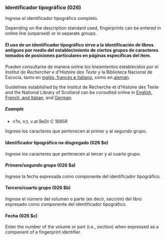 ### Identificador tipográfico (026)

Ingrese el identificador tipográfico completo.

Depending on the description standard used, fingerprints can be entered in online line (unparsed) or in separate groups.

#### El uso de un identificador tipográfico sirve a la identificación de libros antiguos por medio del establecimiento de ciertos grupos de caracteres tomados de posiciones particulares en páginas específicas del ítem.

Pueden consultarse de manera online los lineamientos establecidos por el _Institut de Rechercher e d’Histoire des Texte_ y la Biblioteca Nacional de Escocia, tanto en [inglés, francés e italiano](http://edit16.iccu.sbn.it/web_iccu/info/en/Impronta_notiziario.htm), como en [alemán](http://nbn-resolving.de/urn:nbn:de:hbz:6:1-195591).

Guidelines established by the Institut de Recherche et d’Histoire des Texte and the National Library of Scotland can be consulted online in [English, French, and Italian](http://edit16.iccu.sbn.it/web_iccu/info/en/Impronta_notiziario.htm), and [German](http://nbn-resolving.de/urn:nbn:de:hbz:6:1-195591).

##### Example
- n?n, n;t, v.at BeDr C 1695R

Ingrese los caracteres que pertenecen al primer y al segundo grupo.

#### Identificador tipográfico no disgregado (026 $e)

Ingrese los caracteres que pertenecen al tercer y al cuarto grupo.

#### Primero/segundo grupo (026 $a)

Ingrese la fecha expresada como componente del identificador tipográfico.

#### Tercero/cuarto grupo (026 $b)

Ingrese el número del volumen o parte (es decir, sección) del libro expresado como componente del identificador tipográfico.

#### Fecha (026 $c)

Enter the number of the volume or part (i.e., section) when expressed as a component of a fingerprint identifier.
